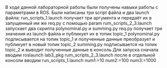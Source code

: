 В ходе данной лабораторной работы были получены навыки работы с параметрами в ROS. Были написаны три script файла и два launch файла: run_scripts_1.launch получает три аргумента и передаёт их в запущенный им же req.py с помощью param rum_scripts_2_3.launch запускает два скрипта polynominal.py и summing.py req.py получает три значения из launch файла и публикует их в топик topic_1 polynominal.py подписывается на топик topic_1 и полученные данные преобразует и публикует в новый топик topic_2 summing.py подписывается на топик topic_2 и выводит полученные данные в консоль Для запуска сначала вводим roslaunch lab3_pkg rum_scripts_2_3.launch после в отдельной консоли вводим run_scripts_1.launch num1:=10 num2:=100 num3:=1000
